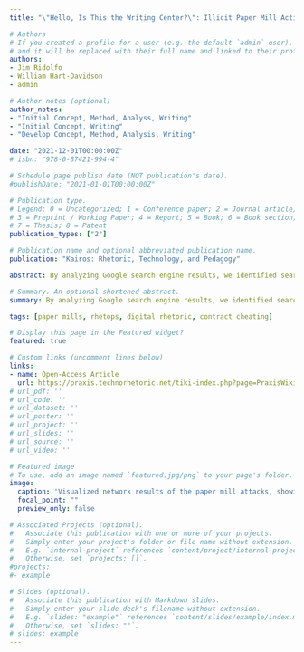 ```yaml
---
title: "\"Hello, Is This the Writing Center?\": Illicit Paper Mill Activity and the Compromised Recomposition of College and University Websites"

# Authors
# If you created a profile for a user (e.g. the default `admin` user), write the username (folder name) here 
# and it will be replaced with their full name and linked to their profile.
authors:
- Jim Ridolfo
- William Hart-Davidson
- admin

# Author notes (optional)
author_notes:
- "Initial Concept, Method, Analyss, Writing"
- "Initial Concept, Writing"
- "Develop Concept, Method, Analysis, Writing"

date: "2021-12-01T00:00:00Z"
# isbn: "978-0-87421-994-4"

# Schedule page publish date (NOT publication's date).
#publishDate: "2021-01-01T00:00:00Z"

# Publication type.
# Legend: 0 = Uncategorized; 1 = Conference paper; 2 = Journal article;
# 3 = Preprint / Working Paper; 4 = Report; 5 = Book; 6 = Book section;
# 7 = Thesis; 8 = Patent
publication_types: ["2"]

# Publication name and optional abbreviated publication name.
publication: "Kairos: Rhetoric, Technology, and Pedagogy"

abstract: By analyzing Google search engine results, we identified search optimization campaigns designed, first and foremost, to drive traffic from compromised college and university websites to paper mills as a means of deceiving students. Results indicate 9 types of attacks that targeted students, in particular, which solicits them to purchase papers to submit for their coursework. We hope this research helps educators and students create the best environment for learning, so we see an opportunity to teach students to identify and understand these predatory practices as a component of their education. Additionally, we hope it aids college and university web administrators in maintaining and securing their respective websites.

# Summary. An optional shortened abstract.
summary: By analyzing Google search engine results, we identified search optimization campaigns designed to drive traffic from compromised college and university websites to paper mills as a means of deceiving students. 

tags: [paper mills, rhetops, digital rhetoric, contract cheating]

# Display this page in the Featured widget?
featured: true

# Custom links (uncomment lines below)
links:
- name: Open-Access Article
  url: https://praxis.technorhetoric.net/tiki-index.php?page=PraxisWiki:_:PaperMills
# url_pdf: ''
# url_code: ''
# url_dataset: ''
# url_poster: ''
# url_project: ''
# url_slides: ''
# url_source: ''
# url_video: ''

# Featured image
# To use, add an image named `featured.jpg/png` to your page's folder. 
image:
  caption: 'Visualized network results of the paper mill attacks, showing which papermills attacked which universities/colleges.'
  focal_point: ""
  preview_only: false

# Associated Projects (optional).
#   Associate this publication with one or more of your projects.
#   Simply enter your project's folder or file name without extension.
#   E.g. `internal-project` references `content/project/internal-project/index.md`.
#   Otherwise, set `projects: []`.
#projects:
#- example

# Slides (optional).
#   Associate this publication with Markdown slides.
#   Simply enter your slide deck's filename without extension.
#   E.g. `slides: "example"` references `content/slides/example/index.md`.
#   Otherwise, set `slides: ""`.
# slides: example
---
```


